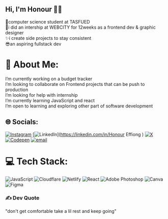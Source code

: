 ## Hi, I'm Honour 🧑‍💻

🏫computer science student at TASFUED<br/>
🏢i did an intership at WEBCITY for 12weeks as a frontend dev & graphic designer<br/>
✨i create side projects to stay consistent <br/>
😎an aspiring fullstack dev 
# 💫 About Me:
I’m currently working on a budget tracker <br>I’m looking to collaborate on Frontend projects that can be push to production <br>I’m looking for help with internship <br>I’m currently learning JavaScript and react <br>I’m open to learning and exploring other part of software development 


## 🌐 Socials:
[![Instagram](https://img.shields.io/badge/Instagram-%23E4405F.svg?logo=Instagram&logoColor=white)](https://instagram.com/_.horbohh) [![LinkedIn](https://img.shields.io/badge/LinkedIn-%230077B5.svg?logo=linkedin&logoColor=white)](https://linkedin.com/in/Honour Effiong ) [![X](https://img.shields.io/badge/X-black.svg?logo=X&logoColor=white)](https://x.com/Honourthedev) [![Codepen](https://img.shields.io/badge/Codepen-000000?logo=codepen&logoColor=white)](https://codepen.io/Honour-Effiong) [![email](https://img.shields.io/badge/Email-D14836?logo=gmail&logoColor=white)](mailto:horbohhonour04@gmail.com) 

# 💻 Tech Stack:
![JavaScript](https://img.shields.io/badge/javascript-%23323330.svg?style=for-the-badge&logo=javascript&logoColor=%23F7DF1E) ![Cloudflare](https://img.shields.io/badge/Cloudflare-F38020?style=for-the-badge&logo=Cloudflare&logoColor=white) ![Netlify](https://img.shields.io/badge/netlify-%23000000.svg?style=for-the-badge&logo=netlify&logoColor=#00C7B7) ![React](https://img.shields.io/badge/react-%2320232a.svg?style=for-the-badge&logo=react&logoColor=%2361DAFB) ![Adobe Photoshop](https://img.shields.io/badge/adobe%20photoshop-%2331A8FF.svg?style=for-the-badge&logo=adobe%20photoshop&logoColor=white) ![Canva](https://img.shields.io/badge/Canva-%2300C4CC.svg?style=for-the-badge&logo=Canva&logoColor=white) ![Figma](https://img.shields.io/badge/figma-%23F24E1E.svg?style=for-the-badge&logo=figma&logoColor=white)



### ✍ Dev Quote
"don't get comfortable take a lil rest and keep going"

<!-- Proudly created with GPRM ( https://gprm.itsvg.in ) -->

